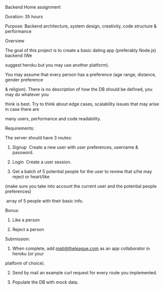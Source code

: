 Backend Home assignment

Duration​: 3­5 hours

Purpose​: Back­end architecture, system design, creativity, code structure & performance

Overview

The goal of this project is to create a basic dating app (preferably Node.js) backend (We

suggest heroku but you may use another platform).

You may assume that every person has a preference (age range, distance, gender preference

& religion). There is no description of how the DB should be defined, you may do whatever you

think is best. Try to think about edge cases, scalability issues that may arise in case there are

many users, performance and code readability.

Requirements:

The server should have 3 routes:

1. Signup ­ Create a new user with user preferences, username & password.

2. Login ­ Create a user session.

3. Get a batch of 5 potential people for the user to review that s/he may reject or heart/like

(make sure you take into account the current user and the potential people preferences)

­ array of 5 people with their basic info.

Bonus:

1. Like a person

2. Reject a person

Submission:

1. When complete, add mati@theleague.com as an app collaborator in heroku (or your

platform of choice).

2. Send by mail an example curl request for every route you implemented.

3. Populate the DB with mock data.